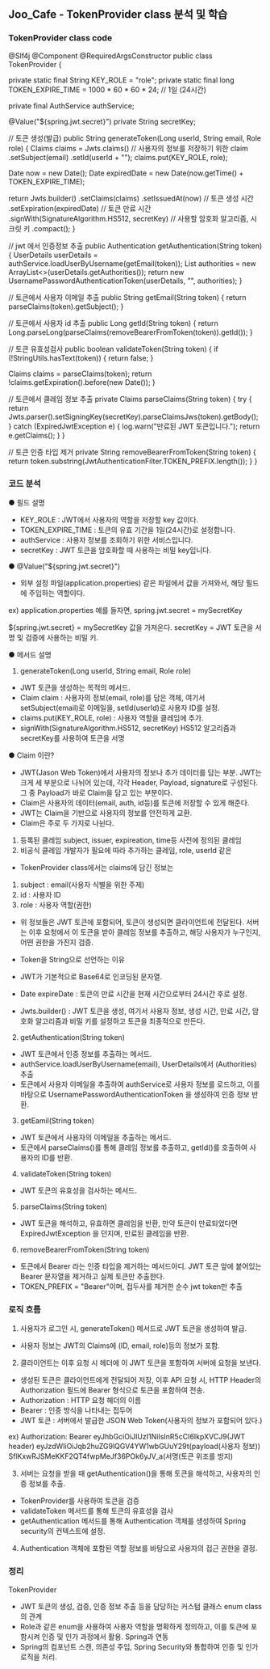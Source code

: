 ##  Joo_Cafe - TokenProvider class 분석 및 학습

### TokenProvider class code

@Slf4j
@Component
@RequiredArgsConstructor
public class TokenProvider {

private static final String KEY_ROLE = "role";
private static final long TOKEN_EXPIRE_TIME = 1000 * 60 * 60 * 24; // 1일 (24시간)

private final AuthService authService;

@Value("${spring.jwt.secret}")
private String secretKey;

// 토큰 생성(발급)
public String generateToken(Long userId, String email, Role role) {
Claims claims = Jwts.claims() // 사용자의 정보를 저장하기 위한 claim
.setSubject(email)
.setId(userId + "");
claims.put(KEY_ROLE, role);

Date now = new Date();
Date expiredDate = new Date(now.getTime() + TOKEN_EXPIRE_TIME);

return Jwts.builder()
.setClaims(claims)
.setIssuedAt(now) // 토큰 생성 시간
.setExpiration(expiredDate) // 토큰 만료 시간
.signWith(SignatureAlgorithm.HS512, secretKey) // 사용할 암호화 알고리즘, 시크릿 키
.compact();
}

// jwt 에서 인증정보 추출
public Authentication getAuthentication(String token) {
UserDetails userDetails = authService.loadUserByUsername(getEmail(token));
List<GrantedAuthority> authorities = new ArrayList<>(userDetails.getAuthorities());
return new UsernamePasswordAuthenticationToken(userDetails, "", authorities);
}

// 토큰에서 사용자 이메일 추출
public String getEmail(String token) {
return parseClaims(token).getSubject();
}

// 토큰에서 사용자 id 추출
public Long getId(String token) {
return Long.parseLong(parseClaims(removeBearerFromToken(token)).getId());
}

// 토큰 유효성검사
public boolean validateToken(String token) {
if (!StringUtils.hasText(token)) {
return false;
}

Claims claims = parseClaims(token);
return !claims.getExpiration().before(new Date());
}

// 토큰에서 클레임 정보 추출
private Claims parseClaims(String token) {
try {
return Jwts.parser().setSigningKey(secretKey).parseClaimsJws(token).getBody();
} catch (ExpiredJwtException e) {
log.warn("만료된 JWT 토큰입니다.");
return e.getClaims();
}
}

// 토큰 인증 타입 제거
private String removeBearerFromToken(String token) {
return token.substring(JwtAuthenticationFilter.TOKEN_PREFIX.length());
}
}

### 코드 분석

● 필드 설명
- KEY_ROLE : JWT에서 사용자의 역할을 저장할 key 값이다.
- TOKEN_EXPIRE_TIME : 토큰의 유효 기간을 1일(24시간)로 설정합니다.
- authService : 사용자 정보를 조회하기 위한 서비스입니다.
- secretKey : JWT 토큰을 암호화할 때 사용하는 비밀 key입니다.

● @Value("${spring.jwt.secret}")
- 외부 설정 파일(application.properties) 같은 파일에서 값을 가져와서, 
해당 필드에 주입하는 역할이다.

ex)
application.properties 예를 들자면,
spring.jwt.secret = mySecretKey

${spring.jwt.secret} = mySecretKey 값을 가져온다.
secretKey = JWT 토큰을 서명 및 검증에 사용하는 비밀 키.

● 메서드 설명
1. generateToken(Long userId, String email, Role role)
- JWT 토큰을 생성하는 목적의 메서드.
- Claim claim : 사용자의 정보(email, role)를 담은 객체, 여기서
setSubject(email)로 이메일을, setId(userId)로 사용자 ID를 설정.
- claims.put(KEY_ROLE, role) : 사용자 역할을 클레임에 추가.
- signWith(SignatureAlgorithm.HS512, secretKey) 
HS512 알고리즘과 secretKey를 사용하여 토큰을 서명

● Claim 이란?
- JWT(Jason Web Token)에서 사용자의 정보나 추가 데이터를 담는 부분.
JWT는 크게 세 부분으로 나뉘어 있는데, 각각 Header, Payload, signature로 구성된다.
그 중 Payload가 바로 Claim을 담고 있는 부분이다.
- Claim은 사용자의 데이터(email, auth, id등)를 토큰에 저장할 수 있게 해준다.
- JWT는 Claim을 기반으로 사용자의 정보를 안전하게 교환.
- Claim은 주로 두 가지로 나뉜다.
1. 등록된 클레임
subject, issuer, expireation, time등 사전에 정의된 클레임
2. 비공식 클레임
개발자가 필요에 따라 추가하는 클레임, role, userId 같은

- TokenProvider class에서는 claims에 담긴 정보는
1. subject : email(사용자 식별을 위한 주제)
2. id : 사용자 ID
3. role : 사용자 역할(권한)

- 위 정보들은 JWT 토큰에 포함되어, 토큰이 생성되면 클라이언트에 전달된다.
  서버는 이후 요청에서 이 토큰을 받아 클레임 정보를 추출하고, 해당 사용자가 누구인지, 어떤 권한을 가진지 검증.

- Token을 String으로 선언하는 이유
- JWT가 기본적으로 Base64로 인코딩된 문자열.

- Date expireDate : 토큰의 만료 시간을 현재 시간으로부터 24시간 후로 설정.
- Jwts.builder() : JWT 토큰을 생성, 여기서 사용자 정보, 생성 시간, 만료 시간, 
암호화 알고리즘과 비밀 키를 설정하고 토큰을 최종적으로 만든다.

2. getAuthentication(String token)
- JWT 토큰에서 인증 정보를 추출하는 메서드.
- authService.loadUserByUsername(email), UserDetails에서 (Authorities) 추출
- 토큰에서 사용자 이메일을 추출하여 authService로 사용자 정보를 로드하고, 이를 바탕으로 
UsernamePasswordAuthenticationToken 을 생성하여 인증 정보 반환.

3. getEamil(String token)
- JWT 토큰에서 사용자의 이메일을 추출하는 메서드.
- 토큰에서 parseClaims()를 통해 클레임 정보를 추출하고, getId()를 호출하여 사용자의 ID를 반환.

4. validateToken(String token)
- JWT 토큰의 유효성을 검사하는 메서드.

5. parseClaims(String token)
- JWT 토큰을 해석하고, 유효하면 클레임을 반환, 만약 토큰이 만료되었다면
ExpiredJwtException 을 던지며, 만료된 클레임을 반환.

6. removeBearerFromToken(String token)
- 토큰에서 Bearer 라는 인증 타입을 제거하는 메서드아디.
JWT 토큰 앞에 붙어있는 Bearer 문자열을 제거하고 실제 토큰만 추출한다.
- TOKEN_PREFIX = "Bearer"이며, 접두사를 제거한 순수 jwt token만 추출


### 로직 흐름

1. 사용자가 로그인 시, generateToken() 메서드로 JWT 토큰을 생성하여 발급.
- 사용자 정보는 JWT의 Claims에 (ID, email, role)등의 정보가 포함.

2. 클라이언트는 이후 요청 시 헤더에 이 JWT 토큰을 포함하여 서버에 요청을 보낸다.
- 생성된 토큰은 클라이언트에게 전달되어 저장, 이후 API 요청 시, 
HTTP Header의 Authorization 필드에 Bearer <token> 형식으로 토큰을 포함하여 전송.
- Authorization : HTTP 요청 헤더의 이름
- Bearer : 인증 방식을 나타내는 접두어 
- JWT 토큰 : 서버에서 발급한 JSON Web Token(사용자의 정보가 포함되어 있다.)

ex)
Authorization: Bearer eyJhbGciOiJIUzI1NiIsInR5cCI6IkpXVCJ9(JWT header)
  eyJzdWIiOiJqb2huZG9lQGV4YW1wbGUuY29t(payload(사용자 정보))
  SflKxwRJSMeKKF2QT4fwpMeJf36POk6yJV_a(서명(토큰 위조를 방지)

3. 서버는 요청을 받을 때 getAuthentication()을 통해 토큰을 해석하고, 사용자의 인증 정보를 추출.
- TokenProvider를 사용하여 토큰을 검증
- validateToken 메서드를 통해 토큰의 유효성을 검사
- getAuthentication 메서드를 통해 Authentication 객체를 생성하여 Spring security의 컨텍스트에 설정.

4. Authentication 객체에 포함된 역할 정보를 바탕으로 사용자의 접근 권한을 결정.

### 정리
TokenProvider 
- JWT 토큰의 생성, 검증, 인증 정보 추출 등을 담당하는 커스텀 클래스
enum class의 관계
- Role과 같은 enum을 사용하여 사용자 역할을 명확하게 정의하고, 이를 토큰에 포함시켜 인증 및 인가 과정에서 활용.
Spring과 연동
- Spring의 컴포넌트 스캔, 의존성 주입, Spring Security와 통합하여 인증 및 인가 로직을 처리.











